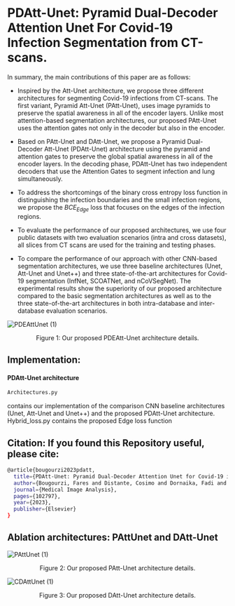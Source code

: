 # PDAtt-Unet: Pyramid Dual-Decoder Attention Unet For Covid-19 Infection Segmentation from CT-scans.

In summary, the main contributions of this paper are as follows:

- Inspired by the Att-Unet architecture, we propose three different architectures for segmenting Covid-19 infections from CT-scans. The first variant, Pyramid Att-Unet (PAtt-Unet), uses image pyramids to preserve the spatial awareness in all of the encoder layers. Unlike most attention-based segmentation architectures, our proposed PAtt-Unet uses the attention gates not only in the decoder but also in the encoder.

- Based on PAtt-Unet and DAtt-Unet, we propose a Pyramid Dual-Decoder Att-Unet (PDAtt-Unet) architecture using the pyramid and attention gates to preserve the global spatial awareness in all of the encoder layers. In the decoding phase, PDAtt-Unet has two independent decoders that use the Attention Gates to segment infection and lung simultaneously.

- To address the shortcomings of the binary cross entropy loss function in distinguishing the infection boundaries and the small infection regions, we propose the ${BCE}_{Edge}$ loss that focuses on the edges of the infection regions.

- To evaluate the performance of our proposed architectures, we use four public datasets with two evaluation scenarios (intra and cross datasets),  all slices from CT scans are used for the training and testing phases. 

- To compare the performance of our approach with other CNN-based segmentation architectures, we use three baseline architectures (Unet, Att-Unet and Unet++) and three state-of-the-art architectures for Covid-19 segmentation (InfNet, SCOATNet, and nCoVSegNet). The experimental results show the superiority of our proposed architecture compared to the basic segmentation architectures as well as to the three state-of-the-art architectures in both intra-database and inter-database evaluation scenarios.


![PDEAttUnet (1)](https://user-images.githubusercontent.com/18519110/228053614-95a1574a-5c8a-45f2-a0d0-f30590474a2f.png)

<p align="center">
  Figure 1: Our proposed PDEAtt-Unet architecture details.
</p> 

## Implementation:
#### PDAtt-Unet architecture
```bash
Architectures.py 
```
contains our implementation of the comparison CNN baseline architectures  (Unet, Att-Unet and Unet++) and the proposed PDAtt-Unet architecture.
Hybrid_loss.py
contains the proposed Edge loss function



## Citation: If you found this Repository useful, please cite:

```bash
@article{bougourzi2023pdatt,
  title={PDAtt-Unet: Pyramid Dual-Decoder Attention Unet for Covid-19 infection segmentation from CT-scans},
  author={Bougourzi, Fares and Distante, Cosimo and Dornaika, Fadi and Taleb-Ahmed, Abdelmalik},
  journal={Medical Image Analysis},
  pages={102797},
  year={2023},
  publisher={Elsevier}
}
```
## Ablation architectures: PAttUnet and DAtt-Unet 


![PAttUnet (1)](https://user-images.githubusercontent.com/18519110/164985902-fbf77196-e435-40ec-aa89-bdeb1cdfc093.png)
<p align="center">
  Figure 2: Our proposed PAtt-Unet architecture details.
</p>

![CDAttUnet (1)](https://user-images.githubusercontent.com/18519110/164985900-d1b48555-8a6d-4bb0-86f8-d8ddf7b415df.png)
<p align="center">
  Figure 3: Our proposed DAtt-Unet architecture details.
</p>  

